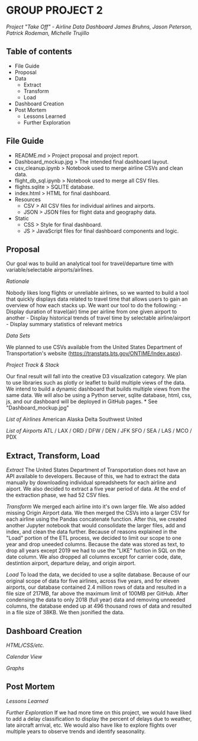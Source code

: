 # GROUP PROJECT 2
_Project "Take Off" - Airline Data Dashboard_
_James Bruhns, Jason Peterson, Patrick Rodeman, Michelle Trujillo_

## Table of contents

-  File Guide
-  Proposal
-  Data
    - Extract
    - Transform
    - Load
-  Dashboard Creation
-  Post Mortem
    -  Lessons Learned
    -  Further Exploration


## File Guide

- README.md  >  Project proposal and project report.
- Dashboard_mockup.jpg  >  The intended final dashboard layout.
- csv_cleanup.ipynb  >  Notebook used to merge airline CSVs and clean data.
- flight_db_sql.ipynb  >  Notebook used to merge all CSV files.
- flights.sqlite  >  SQLITE database.
- index.html  >  HTML for final dashboard.
- Resources
    - CSV  >  All CSV files for individual airlines and airports.
    - JSON  >  JSON files for flight data and geography data.
- Static
    - CSS  >  Style for final dashboard.
    - JS > JavaScript files for final dashboard components and logic.

## Proposal

Our goal was to build an analytical tool for travel/departure time with variable/selectable airports/airlines.

_Rationale_ 

Nobody likes long flights or unreliable airlines, so we wanted to build a tool that quickly displays data related to travel time that allows users to gain an overview of how each stacks up. We want our tool to do the following:
    - Display duration of travel(air) time per airline from one given airport to another
    - Display historical trends of travel time by selectable airline/airport
    - Display summary statistics of relevant metrics

_Data Sets_

We planned to use CSVs available from the United States Department of Transportation's website (https://transtats.bts.gov/ONTIME/Index.aspx).

_Project Track & Stack_

Our final result will fall into the creative D3 visualization category. We plan to use libraries such as plotly or leaflet to build multiple views of the data. We intend to build a dynamic dashboard that builds multiple views from the same data. We will also be using a Python server, sqlite database, html, css, js, and our dashboard will be deployed in GitHub pages.
    * See "Dashboard_mockup.jpg"

_List of Airlines_
American
Alaska
Delta
Southwest
United

_List of Airports_
ATL  /  LAX  /  ORD  /  DFW  /  DEN  /  JFK	
SFO  /  SEA  /  LAS  /  MCO  /  PDX

## Extract, Transform, Load

_Extract_
The United States Department of Transportation does not have an API available to developers. Because of this, we had to extract the data manually by downloading individual spreadsheets for each airline and aiport. We also decided to extract a five year period of data. At the end of the extraction phase, we had 52 CSV files.

_Transform_
We merged each airline into it's own larger file. We also added missing Origin Airport data. We then merged the CSVs into a larger CSV for each airline using the Pandas concatenate function. After this, we created another Jupyter notebook that would consolidate the larger files, add and index, and clean the data further. Because of reasons explained in the "Load" portion of the ETL process, we decided to limit our scope to one year and drop uneeded columns. Because the date was stored as text, to drop all years except 2019 we had to use the "LIKE" fuction in SQL on the date column. We also dropped all columns except for carrier code, date, destintion airport, departure delay, and origin airport.

_Load_
To load the data, we decided to use a sqlite database. Because of our original scope of data for five airlines, across five years, and for eleven airports, our database contained 2.4 million rows of data and resulted in a file size of 217MB, far above the maximum limit of 100MB per GitHub. After condensing the data to only 2018 (full year) data and removing unneeded columns, the database ended up at 496 thousand rows of data and resulted in a file size of 38KB. We then jsonified the data.

## Dashboard Creation

_HTML/CSS/etc._ 

_Calendar View_

_Graphs_

## Post Mortem

_Lessons Learned_

_Further Exploration_
If we had more time on this project, we would have liked to add a delay classification to display the percent of delays due to weather, late aircraft arrival, etc. We would also have like to explore flights over multiple years to observe trends and identify seasonality.
